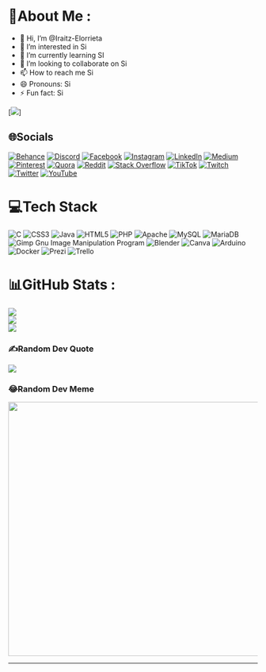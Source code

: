 # 💫About Me :
- 👋 Hi, I’m @Iraitz-Elorrieta
- 👀 I’m interested in Si
- 🌱 I’m currently learning SI
- 💞️ I’m looking to collaborate on Si
- 📫 How to reach me Si
- 😄 Pronouns: Si
- ⚡ Fun fact: Si

[![](https://visitcount.itsvg.in/api?id=Iraitz-Elorrieta&icon=0&color=3)]

## 🌐Socials
[![Behance](https://img.shields.io/badge/Behance-1769ff?logo=behance&logoColor=white)](https://behance.net/Si) [![Discord](https://img.shields.io/badge/Discord-%237289DA.svg?logo=discord&logoColor=white)](htttps://discord.gg/Si) [![Facebook](https://img.shields.io/badge/Facebook-%231877F2.svg?logo=Facebook&logoColor=white)](https://facebook.com/Si) [![Instagram](https://img.shields.io/badge/Instagram-%23E4405F.svg?logo=Instagram&logoColor=white)](https://instagram.com/Si) [![LinkedIn](https://img.shields.io/badge/LinkedIn-%230077B5.svg?logo=linkedin&logoColor=white)](https://linkedin.com/in/Si) [![Medium](https://img.shields.io/badge/Medium-12100E?logo=medium&logoColor=white)](https://medium.com/@Si) [![Pinterest](https://img.shields.io/badge/Pinterest-%23E60023.svg?logo=Pinterest&logoColor=white)](https://pinterest.com/Si) [![Quora](https://img.shields.io/badge/Quora-%23B92B27.svg?logo=Quora&logoColor=white)](https://quora.com/profile/Si) [![Reddit](https://img.shields.io/badge/Reddit-%23FF4500.svg?logo=Reddit&logoColor=white)](https://reddit.com/user/Si) [![Stack Overflow](https://img.shields.io/badge/-Stackoverflow-FE7A16?logo=stack-overflow&logoColor=white)](https://stackoverflow.com/users/Si) [![TikTok](https://img.shields.io/badge/TikTok-%23000000.svg?logo=TikTok&logoColor=white)](https://tiktok.com/@Si) [![Twitch](https://img.shields.io/badge/Twitch-%239146FF.svg?logo=Twitch&logoColor=white)](https://twitch.tv/Si) [![Twitter](https://img.shields.io/badge/Twitter-%231DA1F2.svg?logo=Twitter&logoColor=white)](https://twitter.com/Si) [![YouTube](https://img.shields.io/badge/YouTube-%23FF0000.svg?logo=YouTube&logoColor=white)](https://youtube.com/c/Si) 

# 💻Tech Stack
![C](https://img.shields.io/badge/c-%2300599C.svg?style=for-the-badge&logo=c&logoColor=white) ![CSS3](https://img.shields.io/badge/css3-%231572B6.svg?style=for-the-badge&logo=css3&logoColor=white) ![Java](https://img.shields.io/badge/java-%23ED8B00.svg?style=for-the-badge&logo=java&logoColor=white) ![HTML5](https://img.shields.io/badge/html5-%23E34F26.svg?style=for-the-badge&logo=html5&logoColor=white) ![PHP](https://img.shields.io/badge/php-%23777BB4.svg?style=for-the-badge&logo=php&logoColor=white) ![Apache](https://img.shields.io/badge/apache-%23D42029.svg?style=for-the-badge&logo=apache&logoColor=white) ![MySQL](https://img.shields.io/badge/mysql-%2300f.svg?style=for-the-badge&logo=mysql&logoColor=white) ![MariaDB](https://img.shields.io/badge/MariaDB-003545?style=for-the-badge&logo=mariadb&logoColor=white) ![Gimp Gnu Image Manipulation Program](https://img.shields.io/badge/Gimp-657D8B?style=for-the-badge&logo=gimp&logoColor=FFFFFF) ![Blender](https://img.shields.io/badge/blender-%23F5792A.svg?style=for-the-badge&logo=blender&logoColor=white) ![Canva](https://img.shields.io/badge/Canva-%2300C4CC.svg?style=for-the-badge&logo=Canva&logoColor=white) ![Arduino](https://img.shields.io/badge/-Arduino-00979D?style=for-the-badge&logo=Arduino&logoColor=white) ![Docker](https://img.shields.io/badge/docker-%230db7ed.svg?style=for-the-badge&logo=docker&logoColor=white) ![Prezi](https://img.shields.io/badge/Prezi-%23000000.svg?style=for-the-badge&logo=Prezi&logoColor=white) ![Trello](https://img.shields.io/badge/Trello-%23026AA7.svg?style=for-the-badge&logo=Trello&logoColor=white)
# 📊GitHub Stats :
![](https://github-readme-stats.vercel.app/api?username=Iraitz-Elorrieta&theme=dark&hide_border=false&include_all_commits=true&count_private=true)<br/>
![](https://github-readme-streak-stats.herokuapp.com/?user=Iraitz-Elorrieta&theme=dark&hide_border=false)<br/>
![](https://github-readme-stats.vercel.app/api/top-langs/?username=Iraitz-Elorrieta&theme=dark&hide_border=false&include_all_commits=true&count_private=true&layout=compact)

### ✍️Random Dev Quote
![](https://quotes-github-readme.vercel.app/api?type=horizontal&theme=dark)

### 😂Random Dev Meme
<img src="https://random-memer.herokuapp.com/" width="512px"/>

---

